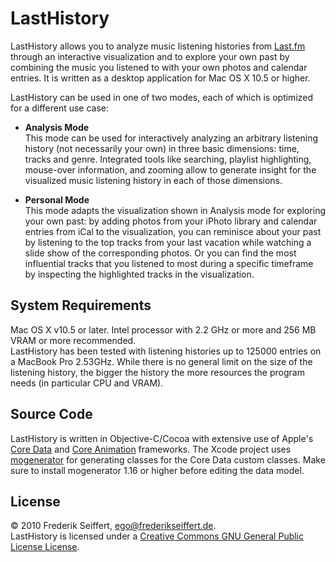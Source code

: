 LastHistory
===========
LastHistory allows you to analyze music listening histories from [Last.fm](http://www.last.fm) through an interactive visualization and to explore your own past by combining the music you listened to with your own photos and calendar entries. It is written as a desktop application for Mac OS X 10.5 or higher.

LastHistory can be used in one of two modes, each of which is optimized for a different use case:

* **Analysis Mode**  
  This mode can be used for interactively analyzing an arbitrary listening history (not necessarily your own) in three basic dimensions: time, tracks and genre. Integrated tools like searching, playlist highlighting, mouse-over information, and zooming allow to generate insight for the visualized music listening history in each of those dimensions.

* **Personal Mode**  
  This mode adapts the visualization shown in Analysis mode for exploring your own past: by adding photos from your iPhoto library and calendar entries from iCal to the visualization, you can reminisce about your past by listening to the top tracks from your last vacation while watching a slide show of the corresponding photos. Or you can find the most influential tracks that you listened to most during a specific timeframe by inspecting the highlighted tracks in the visualization.

System Requirements
-------------------
Mac OS X v10.5 or later. Intel processor with 2.2 GHz or more and 256 MB VRAM or more recommended.  
LastHistory has been tested with listening histories up to 125000 entries on a MacBook Pro 2.53GHz. While there is no general limit on the size of the listening history, the bigger the history the more resources the program needs (in particular CPU and VRAM).

Source Code
-----------
LastHistory is written in Objective-C/Cocoa with extensive use of Apple's [Core Data](http://developer.apple.com/mac/library/referencelibrary/GettingStarted/GettingStartedWithCoreData/index.html) and [Core Animation](http://developer.apple.com/mac/library/documentation/Cocoa/Conceptual/CoreAnimation_guide/Introduction/Introduction.html) frameworks. The Xcode project uses [mogenerator](http://rentzsch.github.com/mogenerator/) for generating classes for the Core Data custom classes. Make sure to install mogenerator 1.16 or higher before editing the data model.

License
-------
© 2010 Frederik Seiffert, <ego@frederikseiffert.de>.  
LastHistory is licensed under a [Creative Commons GNU General Public License License](http://creativecommons.org/licenses/GPL/2.0/).
